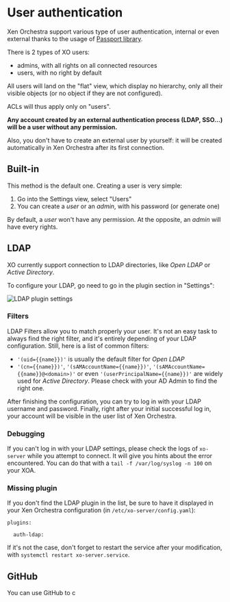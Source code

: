 # User authentication

Xen Orchestra support various type of user authentication, internal or even external thanks to the usage of [Passport library](http://passportjs.org/).

There is 2 types of XO users:

* admins, with all rights on all connected resources
* users, with no right by default

All users will land on the "flat" view, which display no hierarchy, only all their visible objects (or no object if they are not configured).


ACLs will thus apply only on "users".

**Any account created by an external authentication process (LDAP, SSO...) will be a **user** without any permission.**

Also, you don't have to create an external user by yourself: it will be created automatically in Xen Orchestra after its first connection.


## Built-in

This method is the default one. Creating a user is very simple:

1. Go into the Settings view, select "Users"
2. You can create a *user* or an *admin*, with his password (or generate one)

By default, a *user* won't have any permission. At the opposite, an *admin* will have every rights.

## LDAP

XO currently support connection to LDAP directories, like *Open LDAP* or *Active Directory*.

To configure your LDAP, go need to go in the plugin section in "Settings":

![LDAP plugin settings]()

### Filters

LDAP Filters allow you to match properly your user. It's not an easy task to always find the right filter, and it's entirely depending of your LDAP configuration. Still, here is a list of common filters:

* `'(uid={{name}})'` is usually the default filter for *Open LDAP*
* `'(cn={{name}})'`, `'(sAMAccountName={{name}})'`, `'(sAMAccountName={{name}}@<domain>)'` or even `'(userPrincipalName={{name}})'` are widely used for *Active Directory*. Please check with your AD Admin to find the right one.

After finishing the configuration, you can try to log in with your LDAP username and password. Finally, right after your initial successful log in, your account will be visible in the user list of Xen Orchestra.

### Debugging

If you can't log in with your LDAP settings, please check the logs of `xo-server` while you attempt to connect. It will give you hints about the error encountered. You can do that with a `tail -f /var/log/syslog -n 100` on your XOA.

### Missing plugin

If you don't find the LDAP plugin in the list, be sure to have it displayed in your Xen Orchestra configuration (in `/etc/xo-server/config.yaml`):

```
plugins:

  auth-ldap:
```

If it's not the case, don't forget to restart the service after your modification, with `systemctl restart xo-server.service`.

## GitHub

You can use GitHub to c